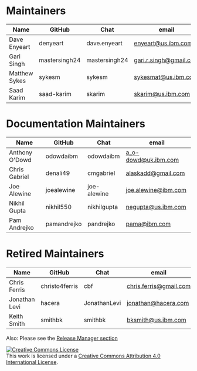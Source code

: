 Maintainers
===========

| Name | GitHub | Chat | email |
|------|--------|------|-------|
| Dave Enyeart | denyeart | dave.enyeart | <enyeart@us.ibm.com> |
| Gari Singh | mastersingh24 | mastersingh24 | <gari.r.singh@gmail.com> |
| Matthew Sykes | sykesm | sykesm | <sykesmat@us.ibm.com> |
| Saad Karim | saad-karim | skarim | <skarim@us.ibm.com> |


Documentation Maintainers
=========================

| Name | GitHub | Chat | email |
|------|--------|------|-------|
| Anthony O'Dowd | odowdaibm  | odowdaibm | <a_o-dowd@uk.ibm.com> |
| Chris Gabriel  | denali49   | cmgabriel | <alaskadd@gmail.com> |
| Joe Alewine | joealewine | joe-alewine | <joe.alewine@ibm.com> |
| Nikhil Gupta | nikhil550 | nikhilgupta | <negupta@us.ibm.com> |
| Pam Andrejko | pamandrejko | pandrejko | <pama@ibm.com> |


Retired Maintainers
===================

| Name | GitHub | Chat | email |
|------|--------|------|-------|
| Chris Ferris | christo4ferris | cbf | <chris.ferris@gmail.com> |
| Jonathan Levi | hacera | JonathanLevi | <jonathan@hacera.com> |
| Keith Smith | smithbk | smithbk | <bksmith@us.ibm.com> |


Also: Please see the [Release Manager section](https://github.com/hyperledger/fabric/blob/main/MAINTAINERS.md)

<a rel="license" href="http://creativecommons.org/licenses/by/4.0/"><img alt="Creative Commons License" style="border-width:0" src="https://i.creativecommons.org/l/by/4.0/88x31.png" /></a><br />This work is licensed under a <a rel="license" href="http://creativecommons.org/licenses/by/4.0/">Creative Commons Attribution 4.0 International License</a>.
